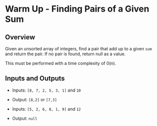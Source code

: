 # Warm Up - Finding Pairs of a Given Sum

## Overview

Given an unsorted array of integers, find a pair that add up to a given `sum` and return the pair. If no pair is found, return null as a value.

This must be performed with a time complexity of 0(n).

## Inputs and Outputs

* Inputs: `[8, 7, 2, 5, 3, 1]` and `10`
* Output: `[8,2]` or `[7,3]`

* Inputs: `[5, 2, 6, 8, 1, 9]` and `12`
* Output: `null`
